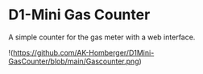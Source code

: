 # D1-Mini Gas Counter

A simple counter for the gas meter with a web interface.

!(https://github.com/AK-Homberger/D1Mini-GasCounter/blob/main/Gascounter.png)

